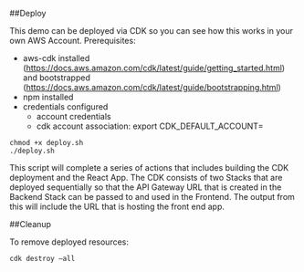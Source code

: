 ##Deploy

This demo can be deployed via CDK so you can see how this works in your own AWS Account.
Prerequisites:

* aws-cdk installed (https://docs.aws.amazon.com/cdk/latest/guide/getting_started.html) and bootstrapped (https://docs.aws.amazon.com/cdk/latest/guide/bootstrapping.html)
* npm installed
* credentials configured
    * account credentials
    * cdk account association: export CDK_DEFAULT_ACCOUNT=<ACCOUNTID>



```
chmod +x deploy.sh
./deploy.sh
```

This script will complete a series of actions that includes building the CDK deployment and the React App. The CDK consists of two Stacks that are deployed sequentially so that the API Gateway URL that is created in the Backend Stack can be passed to and used in the Frontend. The output from this will include the URL that is hosting the front end app. 

##Cleanup

To remove deployed resources:

```
cdk destroy —all
```
